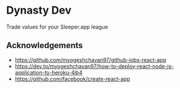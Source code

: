 # Dynasty Dev
Trade values for your Sleeper.app league


## Acknowledgements
- https://github.com/myogeshchavan97/github-jobs-react-app
- https://dev.to/myogeshchavan97/how-to-deploy-react-node-js-application-to-heroku-4jb4
- https://github.com/facebook/create-react-app